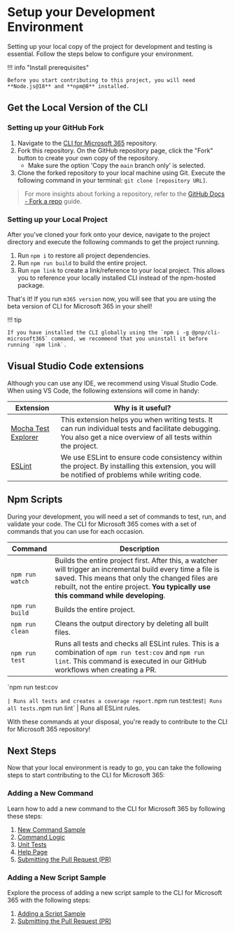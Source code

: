 # Setup your Development Environment

Setting up your local copy of the project for development and testing is essential. Follow the steps below to configure your environment.

!!! info "Install prerequisites"

    Before you start contributing to this project, you will need **Node.js@18** and **npm@8** installed.

## Get the Local Version of the CLI

### Setting up your GitHub Fork

1. Navigate to the [CLI for Microsoft 365](https://github.com/pnp/cli-microsoft365) repository.
2. Fork this repository. On the GitHub repository page, click the "Fork" button to create your own copy of the repository.
    - Make sure the option 'Copy the `main` branch only' is selected.
3. Clone the forked repository to your local machine using Git. Execute the following command in your terminal: `git clone [repository URL]`.

> For more insights about forking a repository, refer to the [GitHub Docs - Fork a repo](https://docs.github.com/en/get-started/quickstart/fork-a-repo#forking-a-repository) guide.

### Setting up your Local Project

After you've cloned your fork onto your device, navigate to the project directory and execute the following commands to get the project running.

1. Run `npm i` to restore all project dependencies.
2. Run `npm run build` to build the entire project.
3. Run `npm link` to create a link/reference to your local project. This allows you to reference your locally installed CLI instead of the npm-hosted package.

That's it! If you run `m365 version` now, you will see that you are using the beta version of CLI for Microsoft 365 in your shell!

!!! tip

    If you have installed the CLI globally using the `npm i -g @pnp/cli-microsoft365` command, we recommend that you uninstall it before running `npm link`.

## Visual Studio Code extensions

Although you can use any IDE, we recommend using Visual Studio Code. When using VS Code, the following extensions will come in handy:

Extension | Why is it useful?
--- | ---
[Mocha Test Explorer](https://marketplace.visualstudio.com/items?itemName=hbenl.vscode-mocha-test-adapter) | This extension helps you when writing tests. It can run individual tests and facilitate debugging. You also get a nice overview of all tests within the project.
[ESLint](https://marketplace.visualstudio.com/items?itemName=dbaeumer.vscode-eslint) | We use ESLint to ensure code consistency within the project. By installing this extension, you will be notified of problems while writing code.

## Npm Scripts

During your development, you will need a set of commands to test, run, and validate your code. The CLI for Microsoft 365 comes with a set of commands that you can use for each occasion.

Command | Description
------ | ---
`npm run watch` | Builds the entire project first. After this, a watcher will trigger an incremental build every time a file is saved. This means that only the changed files are rebuilt, not the entire project. **You typically use this command while developing**.
`npm run build` | Builds the entire project.
`npm run clean` | Cleans the output directory by deleting all built files.
`npm run test` | Runs all tests and checks all ESLint rules. This is a combination of `npm run test:cov` and `npm run lint`. This command is executed in our GitHub workflows when creating a PR.
`npm run test:cov

` | Runs all tests and creates a coverage report.
`npm run test:test` | Runs all tests.
`npm run lint` | Runs all ESLint rules.

With these commands at your disposal, you're ready to contribute to the CLI for Microsoft 365 repository!

## Next Steps

Now that your local environment is ready to go, you can take the following steps to start contributing to the CLI for Microsoft 365:

### Adding a New Command

Learn how to add a new command to the CLI for Microsoft 365 by following these steps:

1. [New Command Sample](./new-command/step-by-step-guide.md)
2. [Command Logic](./new-command/build-command-logic.md)
3. [Unit Tests](./new-command/unit-tests.md)
4. [Help Page](./new-command/writing-the-docs.md)
5. [Submitting the Pull Request (PR)](./creating-the-pr.md)

### Adding a New Script Sample

Explore the process of adding a new script sample to the CLI for Microsoft 365 with the following steps:

1. [Adding a Script Sample](./script-sample/new-script-sample.md)
2. [Submitting the Pull Request (PR)](./creating-the-pr.md)
